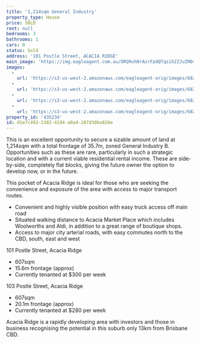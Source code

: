 ```yaml
---
title: '1,214sqm General Industry'
property_type: House
price: SOLD
rent: null
bedrooms: 3
bathrooms: 1
cars: 0
status: Sold
address: '101 Postle Street, ACACIA RIDGE'
main_image: 'https://img.eagleagent.com.au/OM2Rvh0rAzrFpOQTqsih2ZJuIM0=/1280x854/smart/https://s3-us-west-2.amazonaws.com/eagleagent-orig/images/6822050/130469054-image-M.jpg'
images:
  -
    url: 'https://s3-us-west-2.amazonaws.com/eagleagent-orig/images/6822053/130469054-image-C.jpg'
  -
    url: 'https://s3-us-west-2.amazonaws.com/eagleagent-orig/images/6822051/130469054-image-A.jpg'
  -
    url: 'https://s3-us-west-2.amazonaws.com/eagleagent-orig/images/6822050/130469054-image-M.jpg'
  -
    url: 'https://s3-us-west-2.amazonaws.com/eagleagent-orig/images/6822052/130469054-image-B.jpg'
property_id: '435234'
id: d1e7c492-2382-4194-a0a4-287d30ba826e
---
```

This is an excellent opportunity to secure a sizable amount of land at 1,214sqm with a total frontage of 35.7m, zoned General Industry B. Opportunities such as these are rare, particularly in such a strategic location and with a current viable residential rental income. These are side-by-side, completely flat blocks, giving the future owner the option to develop now, or in the future.

This pocket of Acacia Ridge is ideal for those who are seeking the convenience and exposure of the area with access to major transport routes.

* Convenient and highly visible position with easy truck access off main road
* Situated walking distance to Acacia Market Place which includes Woolworths and Aldi, in addition to a great range of boutique shops.
* Access to major city arterial roads, with easy commutes north to the CBD, south, east and west

101 Postle Street, Acacia Ridge
* 607sqm
* 15.6m frontage (approx)
* Currently tenanted at $300 per week

103 Postle Street, Acacia Ridge
* 607sqm
* 20.1m frontage (approx)
* Currently tenanted at $280 per week

Acacia Ridge is a rapidly developing area with investors and those in business recognising the potential in this suburb only 13km from Brisbane CBD.